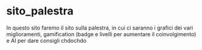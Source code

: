 # sito_palestra
In questo sito faremo il sito sulla palestra, in cui ci saranno i grafici dei vari miglioramenti, gamification (badge e livelli per aumentare il coinvolgimento) e AI per dare consigli
chdochdo